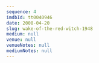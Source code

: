 ```yaml
---
sequence: 4
imdbId: tt0040946
date: 2008-04-20
slug: wake-of-the-red-witch-1948
medium: null
venue: null
venueNotes: null
mediumNotes: null
---
```


